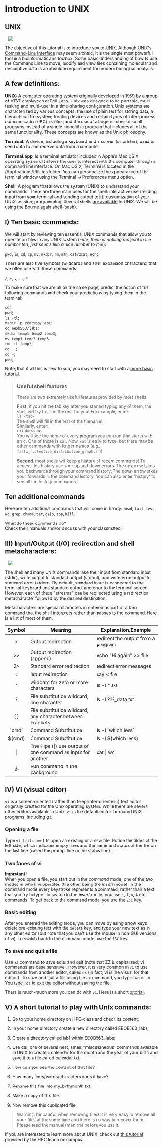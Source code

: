 # Introduction to UNIX

## UNIX 
<img src="./dilbert-unix.gif" align="center" hspace="10">

The objective of this tutorial is to introduce you to [UNIX](https://en.wikipedia.org/wiki/Unix). Although UNIX's  [Command-Line Interface](https://en.wikipedia.org/wiki/Command-line_interface) may seem archaic, it is the single most powerful tool in a bioinformaticians toolbox. Some basic understanding of how to use the Command Line to move, modify and view files containing molecular and descriptive data is an absolute requirement for modern biological analysis.

## A few definitions:
**UNIX:** A computer operating system originally developed in 1969 by a group of AT&T employees at Bell Labs. Unix was designed to be portable, multi-tasking and multi-user in a time-sharing configuration. Unix systems are characterized by various concepts: the use of plain text for storing data; a hierarchical file system; treating devices and certain types of inter-process communication (IPC) as files; and the use of a large number of small programs instead of a single monolithic program that includes all of the same functionality. These concepts are known as the Unix philosophy.

**Terminal:**  A device, including a keyboard and a screen (or printer), used to send data to and receive data from a computer.

**Terminal.app:** is a terminal emulator included in Apple's Mac OS X operating system. It allows the user to interact with the computer through a command line interface. On Mac OS X, Terminal is located in the /Applications/Utilities folder. You can personalize the appearance of the terminal window using the Terminal -> Preferences menu option.

**Shell:**  A program that allows the system (UNIX) to understand your commands. There are three main uses for the shell: interactive use (reading input from your terminal and sending output to it); customization of your UNIX session; programming. Several shells [are available](http://www.faqs.org/faqs/unix-faq/shell/shell-differences/) in UNIX. We will be using the [Bourne again shell](https://en.wikipedia.org/wiki/Bash_(Unix_shell)) (bash).

## I) Ten basic commands:

We will start by reviewing ten essential UNIX commands that allow you to operate on files in any UNIX system (_note, there is nothing magical in the number ten, just seems like a nice number to me!_):

`pwd`, `ls`, `cd`, `cp`, `mv`, `mkdir`, `rm`, `man`, `cat/zcat`, `echo`.  

There are also five symbols (wildcards and shell expansion characters) that we often use with these commands:

`/`, `~`, `.`, `..`, `*`

To make sure that we are all on the same page, predict the action of the following commands and check your predictions by typing them in the terminal:

`cd`;  
`pwd`;  
`ls -tl`;  
`mkdir -p eeob563/lab1`;  
`cd eeob563/lab1`;  
`mkdir temp1 temp2 temp3`;  
`mv temp1 temp2 temp3`;  
`rm -rf temp*`;  
`cd ..`;  
`cd -`;  
`pwd`;   

Note, that if all this is new to you, you may need to start with a [more basic tutorial](http://www.ee.surrey.ac.uk/Teaching/Unix/).

> ### Useful shell features
> There are two extremely useful features provided by most shells.  
> 
> **First**, if you hit the tab key after you started typing any of them, the shell will try to fill in the rest for you! For example, enter:  
> `ls <tab>`  
> The shell will fill in the rest of the filename!  
> Similarly, enter:  
> `c<tab><tab>`  
> You will see the name of every program you can run that starts with an c. One of those is `cat`. Now, `cat` is easy to type, but there may be other commands with longer names (_e.g._, `fastx_nucleotide_distribution_graph.sh`)!
>
>**Second**, most shells will keep a history of recent commands! To access this history use your up and down errors. The up arrow takes you backwards through your command history. The down arrow takes your forwards in the command history. You can also enter 'history' to see all the history commands.

## Ten additional commands

Here are ten additional commands that will come in handy:
`head`, `tail`, `less`, `wc`, `grep`, `chmod`, `tar`, `gzip`, `top`, `kill`.  

What do these commands do?  
Check their manuals and/or discuss with your classmates!


## III) Input/Output (I/O) redirection and shell metacharacters:

<img src="./unix2.jpg" align="center" hspace="10">

The shell and many UNIX commands take their input from standard input (stdin), write output to standard output (stdout), and write error output to standard error (stderr). By default, standard input is connected to the terminal keyboard and standard output and error to the terminal screen. However, each of these "streams" can be redirected using a redirection metacharacter followed by the desired destination.

Metacharacters are special characters in entered as part of a Unix command that the shell interprets rather than passes to the command. Here is a list of most of them. 

| Symbol | Meaning            | Explanation/Example |
| :---:  | ---                | ---                 |
| >	      | Output redirection | redirect the output from a program |
| >>     | Output redirection (append) | echo "Hi again" >> file    |
| 2>	  | Standard error redirection |	redirect error messages |
| <      | Input redirection	        | say < file |
| *      | wildcard for zero or more characters | ls -l *.txt |
| ?      | File substitution wildcard; one character | ls -l ???_data.txt |
| [ ]	  | File substitution wildcard; any character between brackets||
| \`cmd\` | Command Substitution | ls -l \`which less\` |
| $(cmd) | Command Substitution | ls -l $(which less) |
| \|    | The Pipe (\|)	use output of one command as input for another | cat <file> \| wc |
| &     | Run command in the background |             |


## IV) VI (visual editor)

`vi` is a screen-oriented (rather than teleprinter-oriented :) text editor originally created for the Unix operating system. While there are several other editors available in Unix, `vi` is the default editor for many UNIX programs, including git.

### Opening a file  
Type `vi [filename]` to open an existing or a new file.  Notice the tildes at the left side, which indicates empty lines and the name and status of the file on the last line (called the prompt line or the status line).  

### Two faces of vi  
**Improtant!**  
When you open a file, you start out in the *command* mode, one of the two modes in which vi operates (the other being the *insert* mode).   In the command mode every keystroke represents a command, rather than a text that you try to type. To switch to the *insert* mode, you use `i`, `I`, `a`, `A` etc. commands. To get back to the command mode, you use the `ESC` key.

### Basic editing
After you entered the editing mode, you can move by using arrow keys, delete pre-existing text with the `delete` key, and type your new text as in any other editor (but note that you can't use the mouse in non-GUI versions of vi). To switch back to the command mode, use the `ESC` key. 

### To save and quit a file  
Use `ZZ` command to save edits and quit (note that ZZ is capitalized; vi commands are case sensitive). However, it is very common in `vi` to use commands from another editor, called `ex` (in fact, vi is the visual for that editor!). To save and quit a file using the `ex` command, you type `:wq` or `:x`. You type `:q!` to exit the editor without saving the file.

There is much-much more you can do with `vi`. Here is a short [tutorial](https://data-skills.github.io/tutorials/UNIX.pdf).

## V) A short tutorial to play with Unix commands:

1) Go to your home directory on HPC-class and check its content;

2) In your home directory create a new directory called EEOB563\_labs;

3) Create a directory called lab1 within EEOB563_labs;

4) Use cal, one of several neat, small, “miscellaneous” commands available in UNIX to create a calendar for the month and the year of your birth and save it to a file called calendar.txt;  

5) How can you see the content of that file?

5) How many lines/words/characters does it have?

6) Rename this file into my_birthmonth.txt

7) Make a copy of this file 

8) Now remove this duplicated file

> Warning:  be careful when removing files!  It is very easy to remove all your files at the same time and there is no way to recover them.  Please read the manual (man rm) before you use it.

If you are interested to learn more about UNIX, check out [this tutorial](https://www.hpc.iastate.edu/guides/unix-introduction) provided by the HPC teach on campus.